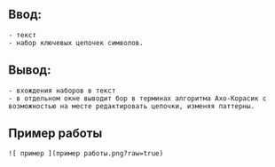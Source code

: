 ## Ввод:
	- текст
	- набор ключевых цепочек символов.
## Вывод:
	- вхождения наборов в текст 
    - в отдельном окне выводит бор в терминах алгоритма Ахо-Корасик с возможностью на месте редактировать цепочки, изменяя паттерны.

## Пример работы
	![ пример ](пример работы.png?raw=true)
